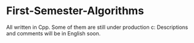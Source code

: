# First-Semester-Algorithms

All written in Cpp.
 Some of them are still under production c: 
Descriptions and comments will be in English soon.
